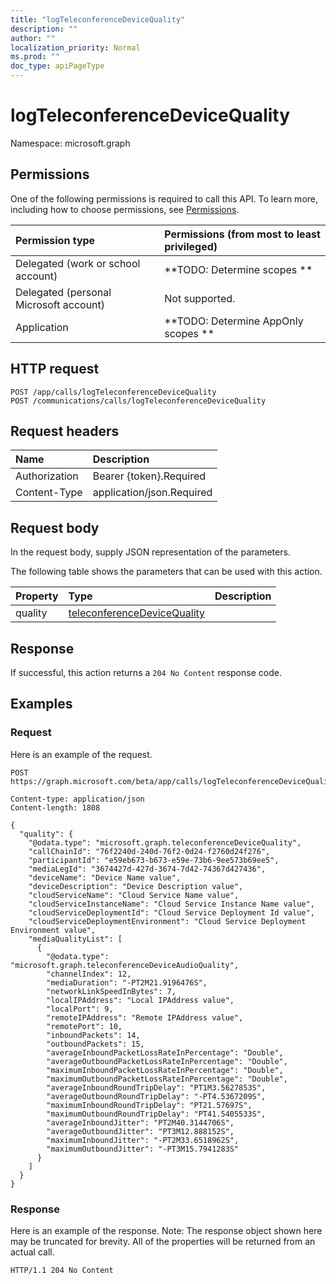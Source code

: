 ```yaml
---
title: "logTeleconferenceDeviceQuality"
description: ""
author: ""
localization_priority: Normal
ms.prod: ""
doc_type: apiPageType
---
```


# logTeleconferenceDeviceQuality

Namespace: microsoft.graph



## Permissions
One of the following permissions is required to call this API. To learn more, including how to choose permissions, see [Permissions](/concepts/permissions-reference.md).

|Permission type|Permissions (from most to least privileged)|
|:---|:---|
|Delegated (work or school account)|**TODO: Determine scopes **|
|Delegated (personal Microsoft account)|Not supported.|
|Application|**TODO: Determine AppOnly scopes **|

## HTTP request
<!-- {
  "blockType": "ignored"
}
-->
``` http
POST /app/calls/logTeleconferenceDeviceQuality
POST /communications/calls/logTeleconferenceDeviceQuality
```

## Request headers
|Name|Description|
|:---|:---|
|Authorization|Bearer {token}.Required|
|Content-Type|application/json.Required|

## Request body
In the request body, supply JSON representation of the parameters.

The following table shows the parameters that can be used with this action.

|Property|Type|Description|
|:---|:---|:---|
|quality|[teleconferenceDeviceQuality](../resources/teleconferencedevicequality.md)||



## Response
If successful, this action returns a `204 No Content` response code.

## Examples

### Request
Here is an example of the request.
<!-- {
  "blockType": "request",
  "name": "call_logteleconferencedevicequality"
}
-->
``` http
POST https://graph.microsoft.com/beta/app/calls/logTeleconferenceDeviceQuality

Content-type: application/json
Content-length: 1808

{
  "quality": {
    "@odata.type": "microsoft.graph.teleconferenceDeviceQuality",
    "callChainId": "76f2240d-240d-76f2-0d24-f2760d24f276",
    "participantId": "e59eb673-b673-e59e-73b6-9ee573b69ee5",
    "mediaLegId": "3674427d-427d-3674-7d42-74367d427436",
    "deviceName": "Device Name value",
    "deviceDescription": "Device Description value",
    "cloudServiceName": "Cloud Service Name value",
    "cloudServiceInstanceName": "Cloud Service Instance Name value",
    "cloudServiceDeploymentId": "Cloud Service Deployment Id value",
    "cloudServiceDeploymentEnvironment": "Cloud Service Deployment Environment value",
    "mediaQualityList": [
      {
        "@odata.type": "microsoft.graph.teleconferenceDeviceAudioQuality",
        "channelIndex": 12,
        "mediaDuration": "-PT2M21.9196476S",
        "networkLinkSpeedInBytes": 7,
        "localIPAddress": "Local IPAddress value",
        "localPort": 9,
        "remoteIPAddress": "Remote IPAddress value",
        "remotePort": 10,
        "inboundPackets": 14,
        "outboundPackets": 15,
        "averageInboundPacketLossRateInPercentage": "Double",
        "averageOutboundPacketLossRateInPercentage": "Double",
        "maximumInboundPacketLossRateInPercentage": "Double",
        "maximumOutboundPacketLossRateInPercentage": "Double",
        "averageInboundRoundTripDelay": "PT1M3.5627853S",
        "averageOutboundRoundTripDelay": "-PT4.5367209S",
        "maximumInboundRoundTripDelay": "PT21.57697S",
        "maximumOutboundRoundTripDelay": "PT41.5405533S",
        "averageInboundJitter": "PT2M40.3144706S",
        "averageOutboundJitter": "PT3M12.888152S",
        "maximumInboundJitter": "-PT2M33.6518962S",
        "maximumOutboundJitter": "-PT3M15.7941283S"
      }
    ]
  }
}
```

### Response
Here is an example of the response. Note: The response object shown here may be truncated for brevity. All of the properties will be returned from an actual call.
<!-- {
  "blockType": "response",
  "truncated": true
}
-->
``` http
HTTP/1.1 204 No Content
```

